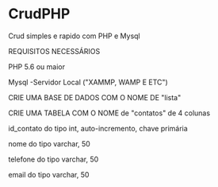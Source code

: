 # CrudPHP
Crud simples e rapido com PHP e Mysql


REQUISITOS NECESSÁRIOS

PHP 5.6 ou maior

Mysql 
-Servidor Local ("XAMMP, WAMP E ETC")

CRIE UMA BASE DE DADOS COM O NOME DE "lista"

CRIE UMA TABELA COM O NOME de "contatos" de 4 colunas

id_contato do tipo int, auto-incremento, chave primária

nome do tipo varchar, 50

telefone do tipo varchar, 50

email do tipo varchar, 50
